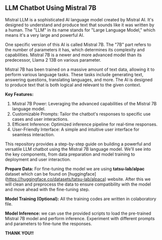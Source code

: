 ## LLM Chatbot Using Mistral 7B ##
Mistral LLM is a sophisticated AI language model created by Mistral AI. It's designed to understand and produce text that sounds like it was written by a human. The "LLM" in its name stands for "Large Language Model," which means it's a very large and powerful AI.

One specific version of this AI is called Mistral 7B. The "7B" part refers to the number of parameters it has, which determines its complexity and capabilities. Mistral 7B is a newer and more advanced model than its predecessor, Llama 2 13B on various parameter. 

Mistral 7B has been trained on a massive amount of text data, allowing it to perform various language tasks. These tasks include generating text, answering questions, translating languages, and more. The AI is designed to produce text that is both logical and relevant to the given context.

**Key Features:**

1. Mistral 7B Power: Leveraging the advanced capabilities of the Mistral 7B language model.
2. Customizable Prompts: Tailor the chatbot's responses to specific use cases and user interactions.
3. Efficient Inference: Optimized inference pipeline for real-time responses.
4. User-Friendly Interface: A simple and intuitive user interface for seamless interaction.

This repository provides a step-by-step guide on building a powerful and versatile LLM chatbot using the Mistral 7B language model. We'll see into the key components, from data preparation and model training to deployment and user interaction.


**Prepare Data:**
For fine-tuning the model we are using **tatsu-lab/alpac** dataset which can be found on [huggingface] (https://huggingface.co/datasets/tatsu-lab/alpaca) website. After this we will clean and preprocess the data to ensure compatibility with the model and move ahead with the fine-tuning step.

**Model Training (Optional):**
All the training codes are written in colaboratory file. 

**Model Inference:**
we can use the provided scripts to load the pre-trained Mistral 7B model and perform inference. Experiment with different prompts and parameters to fine-tune the responses.


**THANK YOU!!**